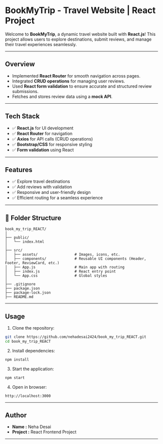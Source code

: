 #  BookMyTrip - Travel Website | React Project

Welcome to **BookMyTrip**, a dynamic travel website built with **React.js**! This project allows users to explore destinations, submit reviews, and manage their travel experiences seamlessly.

---

##  Overview
- Implemented **React Router** for smooth navigation across pages.
- Integrated **CRUD operations** for managing user reviews.
- Used **React form validation** to ensure accurate and structured review submissions.
- Fetches and stores review data using a **mock API**.

---

##  Tech Stack
- ✅ **React.js** for UI development
- ✅ **React Router** for navigation
- ✅ **Axios** for API calls (CRUD operations)
- ✅ **Bootstrap/CSS** for responsive styling
- ✅ **Form validation** using React

---

##  Features
- ✅ Explore travel destinations
- ✅ Add reviews with validation
- ✅ Responsive and user-friendly design
- ✅ Efficient routing for a seamless experience

---

## 📁 Folder Structure
```
book_my_trip_REACT/
│
├── public/
│   └── index.html
│
├── src/
│   ├── assets/                 # Images, icons, etc.
│   ├── components/             # Reusable UI components (Header, Footer, ReviewCard, etc.)
│   ├── App.js                  # Main app with routing
│   ├── index.js                # React entry point
│   └── App.css                 # Global styles
│
├── .gitignore
├── package.json
├── package-lock.json
├── README.md
```

---

##  Usage
1. Clone the repository:
```bash
git clone https://github.com/nehadesai2424/book_my_trip_REACT.git
cd book_my_trip_REACT
```

2. Install dependencies:
```bash
npm install
```

3. Start the application:
```bash
npm start
```

4. Open in browser:
```
http://localhost:3000
```

---

##  Author
- **Name :** Neha Desai
- **Project :** React Frontend Project  

---


